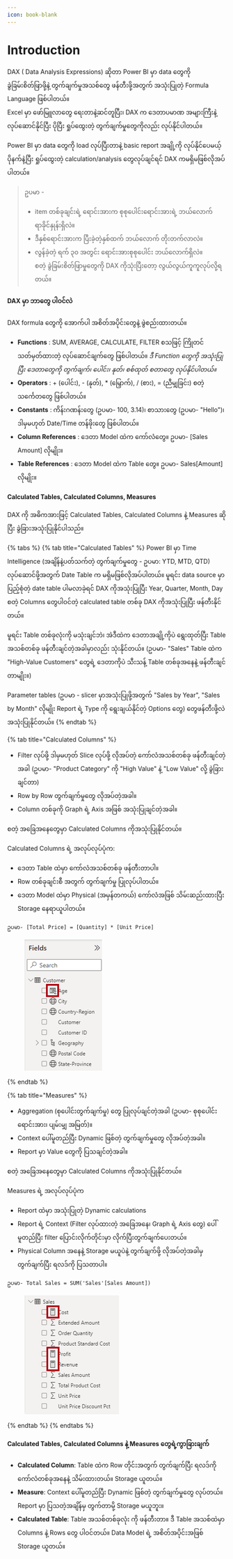 ```yaml
---
icon: book-blank
---
```


# Introduction

DAX ( Data Analysis Expressions) ဆိုတာ Power BI မှာ data တွေကို ခွဲခြမ်းစိတ်ဖြာဖို့နဲ့ တွက်ချက်မှုအသစ်တွေ ဖန်တီးဖို့အတွက် အသုံးပြုတဲ့ Formula Language ဖြစ်ပါတယ်။
\
Excel မှာ ဖော်မြူလာတွေ ရေးတာနဲ့ဆင်တူပြီး၊ DAX က ဒေတာပမာဏ အများကြီးနဲ့ လုပ်ဆောင်နိုင်ပြီး ပိုပြီး ရှုပ်ထွေးတဲ့ တွက်ချက်မှုတွေကိုလည်း လုပ်နိုင်ပါတယ်။

Power BI မှာ data တွေကို load လုပ်ပြီးတာနဲ့ basic report အချို့ကို လုပ်နိုင်ပေမယ့် ပိုနက်နဲ့ပြီး ရှုပ်ထွေးတဲ့ calculation/analysis တွေလုပ်ချင်ရင် DAX ကမရှိမဖြစ်လိုအပ်ပါတယ်။

> ဥပမာ -&#x20;
>
> * item တစ်ခုချင်းရဲ့ ရောင်းအားက စုစုပေါင်းရောင်းအားရဲ့ ဘယ်လောက် ရာခိုင်နှုန်းရှိလဲ။
> * ဒီနှစ်ရောင်းအားက ပြီးခဲ့တဲ့နှစ်ထက် ဘယ်လောက် တိုးတက်လာလဲ။
> * လွန်ခဲ့တဲ့ ရက် ၃၀ အတွင်း ရောင်းအားစုစုပေါင်း ဘယ်လောက်ရှိလဲ။
>   \
>   စတဲ့ ခွဲခြမ်းစိတ်ဖြာမှုတွေကို DAX ကိုသုံးပြီးတော့ လွယ်လွယ်ကူကူလုပ်လို့ရတယ်။

#### DAX မှာ ဘာတွေ ပါဝင်လဲ

DAX formula တွေကို အောက်ပါ အစိတ်အပိုင်းတွေနဲ့ ဖွဲစည်းထားတယ်။

* **Functions** : SUM, AVERAGE, CALCULATE, FILTER စသဖြင့် ကြိုတင်သတ်မှတ်ထားတဲ့ လုပ်ဆောင်ချက်တွေ ဖြစ်ပါတယ်။ _ဒီ Function တွေကို အသုံးပြုပြီး ဒေတာတွေကို တွက်ချက်၊ ပေါင်း၊ နုတ်၊ စစ်ထုတ် စတာတွေ လုပ်နိုင်ပါတယ်။_&#x20;
* **Operators** : + (ပေါင်း), - (နုတ်), \* (မြှောက်), / (စား), = (ညီမျှခြင်း) စတဲ့ သင်္ကေတတွေ ဖြစ်ပါတယ်။
* **Constants** : ကိန်းဂဏန်းတွေ (ဥပမာ- 100, 3.14)၊ စာသားတွေ (ဥပမာ- "Hello")၊ ဒါမှမဟုတ် Date/Time တန်ဖိုးတွေ ဖြစ်ပါတယ်။
* **Column References** : ဒေတာ Model ထဲက ကော်လံတွေ။ ဥပမာ- \[Sales Amount] လိုမျိုး။
* **Table References** : ဒေတာ Model ထဲက Table တွေ။ ဥပမာ- Sales\[Amount] လိုမျိုး။

#### Calculated Tables, Calculated Columns, Measures

DAX ကို အဓိကအားဖြင့် Calculated Tables, Calculated Columns နဲ့ Measures ဆိုပြီး ခွဲခြားအသုံးပြုနိုင်ပါသည်။

{% tabs %}
{% tab title="Calculated Tables" %}
Power BI မှာ Time Intelligence (အချိန်နဲ့ပတ်သက်တဲ့ တွက်ချက်မှုတွေ - ဥပမာ: YTD, MTD, QTD) လုပ်ဆောင်ဖို့အတွက် Date Table က မရှိမဖြစ်လိုအပ်ပါတယ်။ မူရင်း data source မှာ ပြည့်စုံတဲ့ date table ပါမလာခဲ့ရင် DAX ကိုအသုံးပြုပြီး Year, Quarter, Month, Day စတဲ့ Columns တွေပါဝင်တဲ့ calculated table တစ်ခု DAX ကိုအသုံးပြုပြီး ဖန်တီးနိုင်တယ်။

မူရင်း Table တစ်ခုလုံးကို မသုံးချင်ဘဲ၊ အဲဒီထဲက ဒေတာအချို့ကိုပဲ ရွေးထုတ်ပြီး Table အသစ်တစ်ခု ဖန်တီးချင်တဲ့အခါမှာလည်း သုံးနိုင်တယ်။ (ဥပမာ- "Sales" Table ထဲက "High-Value Customers" တွေရဲ့ ဒေတာကိုပဲ သီးသန့် Table တစ်ခုအနေနဲ့ ဖန်တီးချင်တာမျိုး။)

Parameter tables (ဥပမာ - slicer မှာအသုံးပြုဖို့အတွက် "Sales by Year", "Sales by Month" လိုမျိုး Report ရဲ့ Type ကို ရွေးချယ်နိုင်တဲ့ Options တွေ) တွေဖန်တီးဖို့လဲ အသုံးပြုနိုင်တယ်။
{% endtab %}

{% tab title="Calculated Columns" %}
* Filter လုပ်ဖို့ ဒါမှမဟုတ် Slice လုပ်ဖို့ လိုအပ်တဲ့ ကော်လံအသစ်တစ်ခု ဖန်တီးချင်တဲ့အခါ (ဥပမာ- "Product Category" ကို "High Value" နဲ့ "Low Value" လို့ ခွဲခြားချင်တာ)
* Row by Row တွက်ချက်မှုတွေ လိုအပ်တဲ့အခါ။
* Column တစ်ခုကို Graph ရဲ့ Axis အဖြစ် အသုံးပြုချင်တဲ့အခါ။

စတဲ့ အခြေအနေတွေမှာ Calculated Columns ကိုအသုံးပြုနိုင်တယ်။

Calculated Columns ရဲ့ အလုပ်လုပ်ပုံက:

*
  ဒေတာ Table ထဲမှာ ကော်လံအသစ်တစ်ခု ဖန်တီးတာပါ။
* Row တစ်ခုချင်းစီ အတွက် တွက်ချက်မှု ပြုလုပ်ပါတယ်။
* ဒေတာ Model ထဲမှာ Physical (အမှန်တကယ်) ကော်လံအဖြစ် သိမ်းဆည်းထားပြီး Storage နေရာယူပါတယ်။

```
ဥပမာ- [Total Price] = [Quantity] * [Unit Price]
```

<figure><img src=".gitbook/assets/image.png" alt=""><figcaption></figcaption></figure>
{% endtab %}

{% tab title="Measures" %}
* Aggregation (စုပေါင်းတွက်ချက်မှု) တွေ ပြုလုပ်ချင်တဲ့အခါ (ဥပမာ- စုစုပေါင်း ရောင်းအား၊ ပျမ်းမျှ အမြတ်)။
* Context ပေါ်မူတည်ပြီး Dynamic ဖြစ်တဲ့ တွက်ချက်မှုတွေ လိုအပ်တဲ့အခါ။
* Report မှာ Value တွေကို ပြသချင်တဲ့အခါ။

စတဲ့ အခြေအနေတွေမှာ Calculated Columns ကိုအသုံးပြုနိုင်တယ်။

Measures ရဲ့ အလုပ်လုပ်ပုံက

*
  Report ထဲမှာ အသုံးပြုတဲ့ Dynamic calculations
* Report ရဲ့ Context (Filter လုပ်ထားတဲ့ အခြေအနေ၊ Graph ရဲ့ Axis တွေ) ပေါ်မူတည်ပြီး filter ပြောင်းလိုက်တိုင်းမှာ လိုက်ပြီးတွက်ချက်ပေးတယ်။
* Physical Column အနေနဲ့ Storage မယူပဲနဲ့ တွက်ချက်ဖို့ လိုအပ်တဲ့အခါမှ တွက်ချက်ပြီး ရလဒ်ကို ပြသတာပါ။

```
ဥပမာ- Total Sales = SUM('Sales'[Sales Amount])
```

<figure><img src=".gitbook/assets/image (1).png" alt=""><figcaption></figcaption></figure>


{% endtab %}
{% endtabs %}

#### Calculated Tables, Calculated Columns နဲ့ Measures‌ တွေရဲ့ကွာခြားချက်

*
  **Calculated Column**: Table ထဲက Row တိုင်းအတွက် တွက်ချက်ပြီး ရလဒ်ကို ကော်လံတစ်ခုအနေနဲ့ သိမ်းထားတယ်။ Storage ယူတယ်။
* **Measure**: Context ပေါ်မူတည်ပြီး Dynamic ဖြစ်တဲ့ တွက်ချက်မှုတွေ လုပ်တယ်။ Report မှာ ပြသတဲ့အချိန်မှ တွက်တာမို့ Storage မယူဘူး။
* **Calculated Table**: Table အသစ်တစ်ခုလုံး ကို ဖန်တီးတာ။ ဒီ Table အသစ်ထဲမှာ Columns နဲ့ Rows တွေ ပါဝင်တယ်။ Data Model ရဲ့ အစိတ်အပိုင်းအဖြစ် Storage ယူတယ်။
